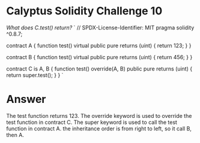 # Calyptus Solidity Challenge 10
*What does C.test() return?*
`
// SPDX-License-Identifier: MIT
pragma solidity ^0.8.7;

contract A {
    function test() virtual public pure returns (uint) {
        return 123;
    }
}

contract B  {
    function test() virtual public pure returns (uint) {
        return 456;
    }
}

contract C is A, B {
    function test() override(A, B) public pure returns (uint) {
        return super.test();
    }
}
`
# Answer
The test function returns 123.
The override keyword is used to override the test function in contract C.
The super keyword is used to call the test function in contract A.
the inheritance order is from right to left, so it call B, then A. 